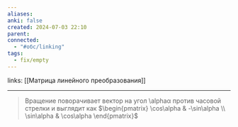 ```yaml
---
aliases: 
anki: false
created: 2024-07-03 22:10
parent: 
connected:
  - "#обс/linking"
tags:
  - fix/empty
---
```

links: [[Матрица линейного преобразования]]

---


> Вращение поворачивает вектор на угол \alphaα против часовой стрелки и выглядит как $\begin{pmatrix} \cos\alpha & -\sin\alpha \\ \sin\alpha & \cos\alpha \end{pmatrix}$

